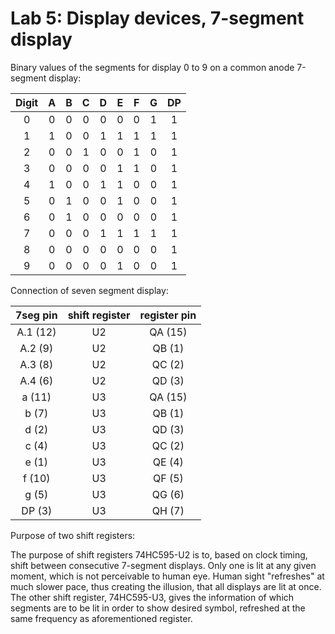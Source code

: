 # Lab 5: Display devices, 7-segment display

Binary values of the segments for display 0 to 9 on a common anode 7-segment display:

   | **Digit** | **A** | **B** | **C** | **D** | **E** | **F** | **G** | **DP** |
   | :-: | :-: | :-: | :-: | :-: | :-: | :-: | :-: | :-: |
   | 0 | 0 | 0 | 0 | 0 | 0 | 0 | 1 | 1 |
   | 1 | 1 | 0 | 0 |  1 | 1  |  1 | 1  | 1 |
   | 2 | 0  | 0  | 1  | 0  | 0  |  1 |  0 | 1 |
   | 3 | 0 | 0 | 0 | 0 | 1 | 1 | 0 | 1 |
   | 4 | 1  | 0  |  0 | 1  |  1 |  0 | 0  | 1 |
   | 5 |  0 |  1 |  0 | 0  | 1  | 0  |  0 | 1 |
   | 6 |  0 |  1 |  0 |  0 | 0  | 0  |  0| 1 |
   | 7 |  0 |  0 |  0 | 1  | 1 | 1  |  1 | 1 |
   | 8 | 0  | 0  |  0 | 0  |  0 | 0  | 0 | 1 |
   | 9 |  0 |  0 |  0 |  0 | 1  | 0 | 0  | 1 |
   
Connection of seven segment display:


| **7seg pin** | **shift register** | **register pin** |
| :-: | :-: | :-: |
| A.1 (12) | U2 | QA (15) |
| A.2 (9)  | U2 | QB (1)  |
| A.3 (8)  | U2 | QC (2)  |
| A.4 (6)  | U2 | QD (3)  |
|  a (11)  | U3 | QA (15) |
|  b (7)   | U3 | QB (1)  |
|  d (2)   | U3 | QD (3)  |
|  c (4)   | U3 | QC (2)  |
|  e (1)   | U3 | QE (4)  |
|  f (10)  | U3 | QF (5)  |
|  g (5)   | U3 | QG (6)  |
| DP (3)   | U3 | QH (7)  |

	
Purpose of two shift registers:
	
The purpose of shift registers 74HC595-U2 is to, based on clock timing, shift between consecutive 7-segment displays. Only one is lit at any  given moment, which is not perceivable to human eye. Human sight "refreshes" at much 
slower pace, thus creating the illusion, that all displays are lit at once. The other shift register, 74HC595-U3, gives the information of which segments are to be lit in order to
show desired symbol, refreshed at the same frequency as aforementioned register.